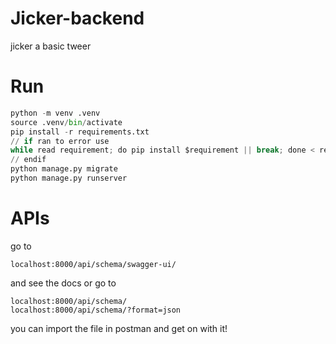 # Jicker-backend
jicker a basic tweer

# Run
```py
python -m venv .venv
source .venv/bin/activate
pip install -r requirements.txt
// if ran to error use
while read requirement; do pip install $requirement || break; done < requirements.txt
// endif
python manage.py migrate
python manage.py runserver
```
# APIs
go to 
```
localhost:8000/api/schema/swagger-ui/
```
and see the docs
or go to
```
localhost:8000/api/schema/
localhost:8000/api/schema/?format=json
```
you can import the file in postman and get on with it!
